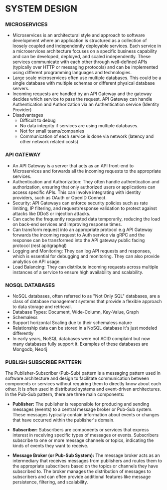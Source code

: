 # SYSTEM DESIGN

### MICROSERVICES

- Microservices is an architectural style and approach to software development where an application is structured as a collection of loosely coupled and independently deployable services. Each service in a microservices architecture focuses on a specific business capability and can be developed, deployed, and scaled independently. These services communicate with each other through well-defined APIs (typically over HTTP or messaging protocols) and can be implemented using different programming languages and technologies.
- Large scale microservices often use multiple databases. This could be a single database with multiple schemas or different physical database servers.
- Incoming requests are handled by an API Gateway and the gateway decides which service to pass the request. API Gateway can handle Authentication and Authorization via an Authentication service (Identity Provider)
- Disadvantages
  - Difficult to debug
  - No data integrity if services are using multiple databases.
  - Not for small teams/companies
  - Communication of each service is done via network (latency and other network related costs)

### API GATEWAY

- An API Gateway is a server that acts as an API front-end to Microservices and forwards all the incoming requests to the appropriate services.
- Authentication and Authorization: They often handle authentication and authorization, ensuring that only authorized users or applications can access specific APIs. This can involve integrating with identity providers, such as OAuth or OpenID Connect.
- Security: API Gateways can enforce security policies such as rate limiting, IP filtering, and request/response validation to protect against attacks like DDoS or injection attacks.
- Can cache the frequently requested data temporarily, reducing the load on back-end services and improving response times.
- Can transform request into an appropriate protocol e.g API Gateway forwards the incoming request to Auth service via gRPC and the response can be transformed into the API gateway public facing protocol (rest api/graphql)
- Logging and Monitoring: They can log API requests and responses, which is essential for debugging and monitoring. They can also provide analytics on API usage.
- Load Balancing: They can distribute incoming requests across multiple instances of a service to ensure high availability and scalability.

### NOSQL DATABASES

- NoSQL databases, often referred to as "Not Only SQL" databases, are a class of database management systems that provide a flexible approach to data storage and retrieval.
- Database Types: Document, Wide-Column, Key-Value, Graph
- Schemaless
- Support horizontal Scaling due to their schemaless nature
- Relationship data can be stored in a NoSQL database it's just modeled differently
- In early years, NoSQL databases were not ACID complaint but now many databases fully support it. Examples of these databases are Mongodb, Neo4j

### PUBLISH SUBSCRIBE PATTERN

The Publisher-Subscriber (Pub-Sub) pattern is a messaging pattern used in software architecture and design to facilitate communication between components or services without requiring them to directly know about each other. It is often used in distributed systems and event-driven architectures. In the Pub-Sub pattern, there are three main components:

- **Publisher:** The publisher is responsible for producing and sending messages (events) to a central message broker or Pub-Sub system. These messages typically contain information about events or changes that have occurred within the publisher's domain.

- **Subscriber:** Subscribers are components or services that express interest in receiving specific types of messages or events. Subscribers subscribe to one or more message channels or topics, indicating the kinds of events they want to receive.

- **Message Broker (or Pub-Sub System):** The message broker acts as an intermediary that receives messages from publishers and routes them to the appropriate subscribers based on the topics or channels they have subscribed to. The broker manages the distribution of messages to subscribers and can often provide additional features like message persistence, filtering, and scalability.
